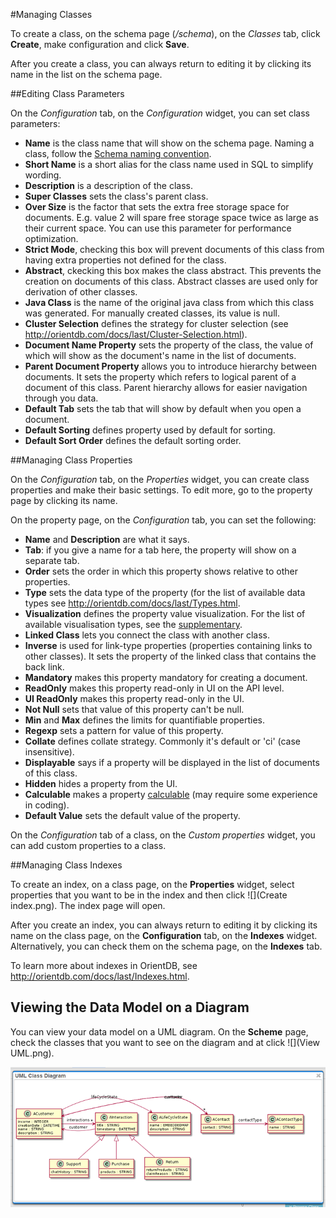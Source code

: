 #Managing Classes

To create a class, on the schema page (*/schema*), on the *Classes* tab, click **Create**, make configuration and click **Save**.

After you create a class, you can always return to editing it by clicking its name in the list on the schema page.

##Editing Class Parameters

On the *Configuration* tab, on the *Configuration* widget, you can set class parameters:

* **Name** is the class name that will show on the schema page. Naming a class, follow the [Schema naming convention](https://github.com/OrienteerDW/Orienteer/wiki/Schema-naming-convention).
* **Short Name** is a short alias for the class name used in SQL to simplify wording.
* **Description** is a description of the class.
* **Super Classes** sets the class's parent class.
* **Over Size** is the factor that sets the extra free storage space for documents. E.g. value 2 will spare free storage space twice as large as their current space. You can use this parameter for performance optimization.
* **Strict Mode**, checking this box will prevent documents of this class from having extra properties not defined for the class.
* **Abstract**, ckecking this box makes the class abstract. This prevents the creation on documents of this class. Abstract classes are used only for derivation of other classes.
* **Java Class** is the name of the original java class from which this class was generated. For manually created classes, its value is null. 
* **Cluster Selection** defines the strategy for cluster selection (see http://orientdb.com/docs/last/Cluster-Selection.html).
* **Document Name Property** sets the property of the class, the value of which will show as the document's name in the list of documents.
* **Parent Document Property** allows you to introduce hierarchy between documents. It sets the property which refers to logical parent of a document of this class. Parent hierarchy allows for easier navigation through you data.
* **Default Tab** sets the tab that will show by default when you open a document.
* **Default Sorting** defines property used by default for sorting.
* **Default Sort Order** defines the default sorting order.

##Managing Class Properties

On the *Configuration* tab, on the *Properties* widget, you can create class properties and make their basic settings. To edit more, go to the property page by clicking its name.

On the property page, on the *Configuration* tab, you can set the following:
* **Name** and **Description** are what it says.
* **Tab**:  if you give a name for a tab here, the property will show on a separate tab.
* **Order** sets the order in which this property shows relative to other properties.
* **Type** sets the data type of the property (for the list of available data types see http://orientdb.com/docs/last/Types.html.
* **Visualization** defines the property value visualization. For the list of available visualisation types, see the [supplementary](https://orienteer.gitbooks.io/orienteer/content/supplementary_supported_visualisation_types.html).
* **Linked Class** lets you connect the class with another class.
* **Inverse** is used for link-type properties (properties containing links to other classes). It sets the property of the linked class that contains the back link.
* **Mandatory** makes this property mandatory for creating a document.
* **ReadOnly** makes this property read-only in UI on the API level.
* **UI ReadOnly** makes this property read-only in the UI.
* **Not Null** sets that value of this property can't be null.
* **Min** and **Max** defines the limits for quantifiable properties.
* **Regexp** sets a pattern for value of this property.
* **Collate** defines collate strategy. Commonly it's default or 'ci' (case insensitive).
* **Displayable** says if a property will be displayed in the list of documents of this class.
* **Hidden** hides a property from the UI.
* **Calculable** makes a property [calculable](https://orienteer.gitbooks.io/orienteer/content/adding_calculable_properties.html) (may require some experience in coding).
* **Default Value** sets the default value of the property.

On the *Configuration* tab of a class, on the *Custom properties* widget, you can add custom properties to a class.

##Managing Class Indexes

To create an index, on a class page, on the **Properties** widget, select properties that you want to be in the index and then click ![](Create index.png). The index page will open.

After you create an index, you can always return to editing it by clicking its name on the class page, on the **Configuration** tab, on the **Indexes** widget. Alternatively, you can check them on the schema page, on the **Indexes** tab.

To learn more about indexes in OrientDB, see http://orientdb.com/docs/last/Indexes.html.

## Viewing the Data Model on a Diagram

You can view your data model on a UML diagram. On the **Scheme** page, check the classes that you want to see on the diagram and at click ![](View UML.png).

![](UML.png)